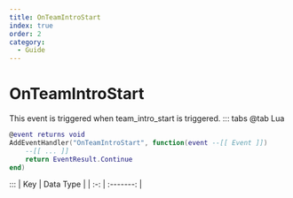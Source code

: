 ```yaml
---
title: OnTeamIntroStart
index: true
order: 2
category:
  - Guide
---
```


# OnTeamIntroStart
This event is triggered when team_intro_start is triggered.
::: tabs
@tab Lua
```lua
@event returns void
AddEventHandler("OnTeamIntroStart", function(event --[[ Event ]])
    --[[ ... ]]
    return EventResult.Continue
end)
```

:::
| Key | Data Type |
| :-: | :-------: |
